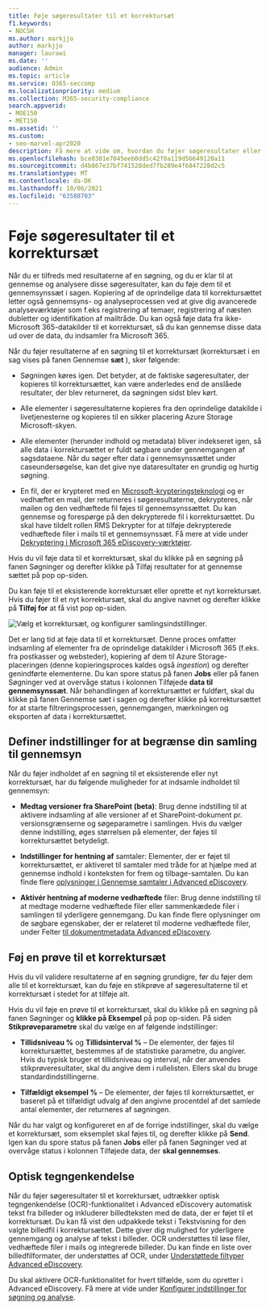 ```yaml
---
title: Føje søgeresultater til et korrektursæt
f1.keywords:
- NOCSH
ms.author: markjjo
author: markjjo
manager: laurawi
ms.date: ''
audience: Admin
ms.topic: article
ms.service: O365-seccomp
ms.localizationpriority: medium
ms.collection: M365-security-compliance
search.appverid:
- MOE150
- MET150
ms.assetid: ''
ms.custom:
- seo-marvel-apr2020
description: Få mere at vide om, hvordan du føjer søgeresultater eller eksempler på disse søgeresultater Advanced eDiscovery en gennemgangssæt til en sag.
ms.openlocfilehash: bce0301e7045eeb0dd5c42f8a119d56649120a11
ms.sourcegitcommit: d4b867e37bf741528ded7fb289e4f6847228d2c5
ms.translationtype: MT
ms.contentlocale: da-DK
ms.lasthandoff: 10/06/2021
ms.locfileid: "63588703"
---
```

# <a name="add-search-results-to-a-review-set"></a>Føje søgeresultater til et korrektursæt

Når du er tilfreds med resultaterne af en søgning, og du er klar til at gennemse og analysere disse søgeresultater, kan du føje dem til et gennemsynssæt i sagen. Kopiering af de oprindelige data til korrektursættet letter også gennemsyns- og analyseprocessen ved at give dig avancerede analyseværktøjer som f.eks registrering af temaer, registrering af næsten dubletter og identifikation af mailtråde. Du kan også føje data fra ikke-Microsoft 365-datakilder til et korrektursæt, så du kan gennemse disse data ud over de data, du indsamler fra Microsoft 365.

Når du føjer resultaterne af en søgning til et korrektursæt (korrektursæt i en sag vises på fanen Gennemse **sæt** ), sker følgende:

- Søgningen køres igen. Det betyder, at de faktiske søgeresultater, der kopieres til korrektursættet, kan være anderledes end de anslåede resultater, der blev returneret, da søgningen sidst blev kørt.

- Alle elementer i søgeresultaterne kopieres fra den oprindelige datakilde i livetjenesterne og kopieres til en sikker placering Azure Storage Microsoft-skyen.

- Alle elementer (herunder indhold og metadata) bliver indekseret igen, så alle data i korrektursættet er fuldt søgbare under gennemgangen af sagsdataene. Når du søger efter data i gennemsynssættet under caseundersøgelse, kan det give nye dataresultater en grundig og hurtig søgning.

- En fil, der er krypteret med en [Microsoft-krypteringsteknologi](encryption.md) og er vedhæftet en mail, der returneres i søgeresultaterne, dekrypteres, når mailen og den vedhæftede fil føjes til gennemsynssættet. Du kan gennemse og forespørge på den dekrypterede fil i korrektursættet. Du skal have tildelt rollen RMS Dekrypter for at tilføje dekrypterede vedhæftede filer i mails til et gennemsynssæt. Få mere at vide under [Dekryptering i Microsoft 365 eDiscovery-værktøjer](ediscovery-decryption.md).

Hvis du vil føje data til et korrektursæt, skal du  klikke på en søgning på fanen Søgninger  og derefter klikke på Tilføj resultater for at gennemse sættet på pop op-siden.

Du kan føje til et eksisterende korrektursæt eller oprette et nyt korrektursæt.  Hvis du føjer til et nyt korrektursæt, skal du angive navnet og derefter klikke på **Tilføj for** at få vist pop op-siden.

![Vælg et korrektursæt, og konfigurer samlingsindstillinger.](../media/AeD_AddToReviewSet.png)

Det er lang tid at føje data til et korrektursæt. Denne proces omfatter indsamling af elementer fra de oprindelige datakilder i Microsoft 365 (f.eks. fra postkasser og websteder), kopiering af dem til Azure Storage-placeringen (denne kopieringsproces kaldes også *ingestion*) og derefter genindførte elementerne. Du kan spore status på fanen **Jobs** eller på fanen Søgninger ved  at overvåge status i kolonnen Tilføjede **data til gennemsynssæt**. Når behandlingen af korrektursættet er fuldført, skal  du klikke på fanen Gennemse sæt i sagen og derefter klikke på korrektursættet for at starte filtreringsprocessen, gennemgangen, mærkningen og eksporten af data i korrektursættet.

## <a name="define-options-to-scope-your-collection-for-review"></a>Definer indstillinger for at begrænse din samling til gennemsyn

Når du føjer indholdet af en søgning til et eksisterende eller nyt korrektursæt, har du følgende muligheder for at indsamle indholdet til gennemsyn:

- **Medtag versioner fra SharePoint (beta)**: Brug denne indstilling til at aktivere indsamling af alle versioner af et SharePoint-dokument pr. versionsgrænserne og søgeparametre i samlingen. Hvis du vælger denne indstilling, øges størrelsen på elementer, der føjes til korrektursættet betydeligt.

- **Indstillinger for hentning af** samtaler: Elementer, der er føjet til korrektursættet, er aktiveret til samtaler med tråde for at hjælpe med at gennemse indhold i konteksten for frem og tilbage-samtalen. Du kan finde flere [oplysninger i Gennemse samtaler i Advanced eDiscovery](conversation-review-sets.md).

- **Aktivér hentning af moderne vedhæftede** filer: Brug denne indstilling til at medtage moderne vedhæftede filer eller sammenkædede filer i samlingen til yderligere gennemgang. Du kan finde flere oplysninger om de søgbare egenskaber, der er relateret til moderne vedhæftede filer, under Felter [til dokumentmetadata Advanced eDiscovery](document-metadata-fields-in-Advanced-eDiscovery.md).

## <a name="add-a-sample-to-a-review-set"></a>Føj en prøve til et korrektursæt

Hvis du vil validere resultaterne af en søgning grundigre, før du føjer dem alle til et korrektursæt, kan du føje en stikprøve af søgeresultaterne til et korrektursæt i stedet for at tilføje alt.

Hvis du vil føje en prøve til et korrektursæt, skal du  klikke på en søgning på fanen Søgninger og **klikke på Eksempel** på pop op-siden. På siden **Stikprøveparametre** skal du vælge en af følgende indstillinger:

- **Tillidsniveau %** og **Tillidsinterval %** – De elementer, der føjes til korrektursættet, bestemmes af de statistiske parametre, du angiver. Hvis du typisk bruger et tillidsniveau og interval, når der anvendes stikprøveresultater, skal du angive dem i rullelisten. Ellers skal du bruge standardindstillingerne.

- **Tilfældigt eksempel %** – De elementer, der føjes til korrektursættet, er baseret på et tilfældigt udvalg af den angivne procentdel af det samlede antal elementer, der returneres af søgningen.

Når du har valgt og konfigureret en af de forrige indstillinger, skal du vælge et korrektursæt, som eksemplet skal føjes til, og derefter klikke på **Send**. Igen kan du spore status på fanen **Jobs** eller på fanen Søgninger ved at  overvåge status i kolonnen Tilføjede data, der **skal gennemses**.

## <a name="optical-character-recognition"></a>Optisk tegngenkendelse

Når du føjer søgeresultater til et korrektursæt, udtrækker optisk tegngenkendelse (OCR)-funktionalitet i Advanced eDiscovery automatisk tekst fra billeder og inkluderer billedteksten med de data, der er føjet til et korrektursæt. Du kan få vist den udpakkede tekst i Tekstvisning for den valgte billedfil i korrektursættet. Dette giver dig mulighed for yderligere gennemgang og analyse af tekst i billeder. OCR understøttes til løse filer, vedhæftede filer i mails og integrerede billeder. Du kan finde en liste over billedfilformater, der understøttes af OCR, under [Understøttede filtyper Advanced eDiscovery](supported-filetypes-ediscovery20.md#image).

Du skal aktivere OCR-funktionalitet for hvert tilfælde, som du opretter i Advanced eDiscovery. Få mere at vide under [Konfigurer indstillinger for søgning og analyse](configure-search-and-analytics-settings-in-advanced-ediscovery.md#optical-character-recognition-ocr).
